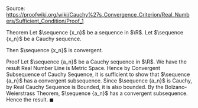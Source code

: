 # 

Source: https://proofwiki.org/wiki/Cauchy%27s_Convergence_Criterion/Real_Numbers/Sufficient_Condition/Proof_1

Theorem
Let $\sequence {x_n}$ be a sequence in $\R$.
Let $\sequence {x_n}$ be a Cauchy sequence.

Then $\sequence {x_n}$ is convergent.


Proof
Let $\sequence {a_n}$ be a Cauchy sequence in $\R$.
We have the result Real Number Line is Metric Space.
Hence by Convergent Subsequence of Cauchy Sequence, it is sufficient to show that $\sequence {a_n}$ has a convergent subsequence.
Since $\sequence {a_n}$ is Cauchy, by Real Cauchy Sequence is Bounded, it is also bounded.
By the Bolzano-Weierstrass Theorem, $\sequence {a_n}$ has a convergent subsequence.
Hence the result.
$\blacksquare$





